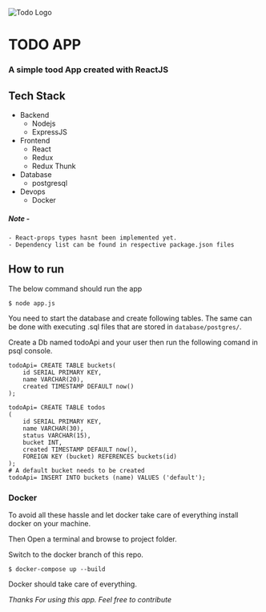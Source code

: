 ![Todo Logo](https://encrypted-tbn0.gstatic.com/images?q=tbn:ANd9GcRsF0w5VbA-DOErgm4BZRuFyOld0O9tqHyLTtvEspnOc0NcaJQk&s)

# TODO APP

### A simple tood App created with ReactJS

## Tech Stack
 - Backend
    - Nodejs
    - ExpressJS
 - Frontend
    - React
    - Redux
    - Redux Thunk
 - Database
    - postgresql
 - Devops
    - Docker

##### Note - 
    - React-props types hasnt been implemented yet.
    - Dependency list can be found in respective package.json files

## How to run

The below command should run the app
````shell
$ node app.js
````

You need to start the database and create following tables. The same can be done with executing .sql files that are stored in  ``database/postgres/``.

Create a Db named todoApi and your user then run the following comand in psql console.
````shell
todoApi= CREATE TABLE buckets(
    id SERIAL PRIMARY KEY,
    name VARCHAR(20),
    created TIMESTAMP DEFAULT now()
);

todoApi= CREATE TABLE todos
(
    id SERIAL PRIMARY KEY,
    name VARCHAR(30),
    status VARCHAR(15),
    bucket INT,
    created TIMESTAMP DEFAULT now(),
    FOREIGN KEY (bucket) REFERENCES buckets(id)
);
# A default bucket needs to be created
todoApi= INSERT INTO buckets (name) VALUES ('default');

````

### Docker
To avoid all these hassle and let docker take care of everything install docker on your machine.

Then Open a terminal and browse to project folder.

Switch to the docker branch of this repo.

````shell
$ docker-compose up --build
````

Docker should take care of everything.

*Thanks For using this app. Feel free to contribute*
